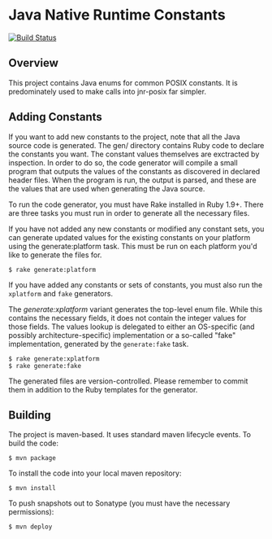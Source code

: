 Java Native Runtime Constants
=============================================
[![Build Status](https://travis-ci.org/jnr/jnr-constants.svg?branch=master)](https://travis-ci.org/jnr/jnr-constants)

Overview
--------

This project contains Java enums for common POSIX constants.  It is predominately used to make calls into jnr-posix
far simpler.

Adding Constants
----------------

If you want to add new constants to the project, note that all the Java source code is generated.  The gen/ directory
contains Ruby code to declare the constants you want.  The constant values themselves are exctracted by inspection.
In order to do so, the code generator will compile a small program that outputs the values of the constants as discovered
in declared header files.  When the program is run, the output is parsed, and these are the values that are used when
generating the Java source.

To run the code generator, you must have Rake installed in Ruby 1.9+.  There are three tasks you must run in order to
generate all the necessary files.

If you have not added any new constants or modified any constant sets, you can generate updated values for the existing
constants on your platform using the generate:platform task. This must be run on each platform you'd like
to generate the files for. 

```
$ rake generate:platform
```

If you have added any constants or sets of constants, you must also run the `xplatform` and `fake` generators.

The _generate:xplatform_ variant generates the top-level enum file.  While this contains the necessary fields, it does
not contain the integer values for those fields.  The values lookup is delegated to either an OS-specific (and possibly
architecture-specific) implementation or a so-called "fake" implementation, generated by the `generate:fake` task.

```
$ rake generate:xplatform
$ rake generate:fake
```

The generated files are version-controlled.  Please remember to commit them in addition to the Ruby templates for the
generator.

Building
--------

The project is maven-based.  It uses standard maven lifecycle events.  To build the code:

    $ mvn package

To install the code into your local maven repository:

    $ mvn install

To push snapshots out to Sonatype (you must have the necessary permissions):

    $ mvn deploy
